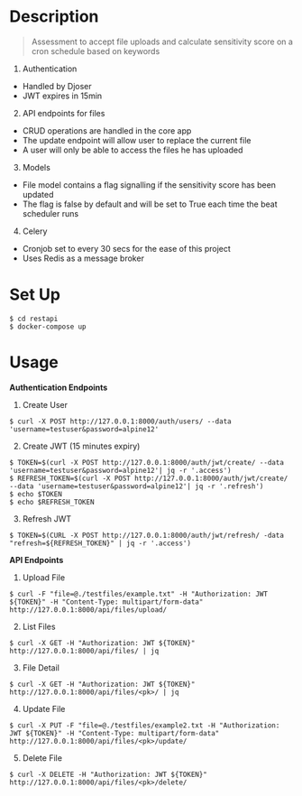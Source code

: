 # Description
> Assessment to accept file uploads and calculate sensitivity score on a cron schedule based on keywords 

1. Authentication
- Handled by Djoser 
- JWT expires in 15min

2. API endpoints for files
- CRUD operations are handled in the core app
- The update endpoint will allow user to replace the current file
- A user will only be able to access the files he has uploaded

3. Models 
- File model contains a flag signalling if the sensitivity score has been updated
- The flag is false by default and will be set to True each time the beat scheduler runs

4. Celery
- Cronjob set to every 30 secs for the ease of this project
- Uses Redis as a message broker

# Set Up
```
$ cd restapi 
$ docker-compose up
```

# Usage

**Authentication Endpoints**

1. Create User
```
$ curl -X POST http://127.0.0.1:8000/auth/users/ --data 'username=testuser&password=alpine12'
```

2. Create JWT (15 minutes expiry)
```
$ TOKEN=$(curl -X POST http://127.0.0.1:8000/auth/jwt/create/ --data 'username=testuser&password=alpine12'| jq -r '.access')
$ REFRESH_TOKEN=$(curl -X POST http://127.0.0.1:8000/auth/jwt/create/ --data 'username=testuser&password=alpine12'| jq -r '.refresh')
$ echo $TOKEN
$ echo $REFRESH_TOKEN
```

3. Refresh JWT
```
$ TOKEN=$(CURL -X POST http://127.0.0.1:8000/auth/jwt/refresh/ -data "refresh=${REFRESH_TOKEN}" | jq -r '.access')
```

**API Endpoints**

1. Upload File
```
$ curl -F "file=@./testfiles/example.txt" -H "Authorization: JWT ${TOKEN}" -H "Content-Type: multipart/form-data" http://127.0.0.1:8000/api/files/upload/
```

2. List Files 
```
$ curl -X GET -H "Authorization: JWT ${TOKEN}" http://127.0.0.1:8000/api/files/ | jq
```

3. File Detail 
```
$ curl -X GET -H "Authorization: JWT ${TOKEN}" http://127.0.0.1:8000/api/files/<pk>/ | jq
```

4. Update File
```
$ curl -X PUT -F "file=@./testfiles/example2.txt -H "Authorization: JWT ${TOKEN}" -H "Content-Type: multipart/form-data" http://127.0.0.1:8000/api/files/<pk>/update/
```

5. Delete File
```
$ curl -X DELETE -H "Authorization: JWT ${TOKEN}" http://127.0.0.1:8000/api/files/<pk>/delete/
```



